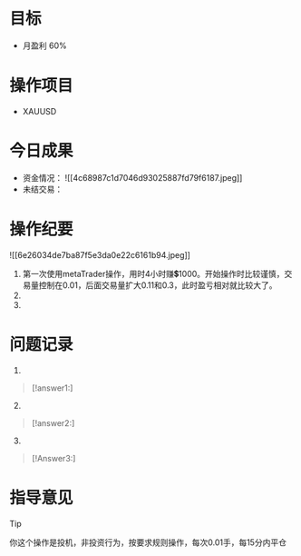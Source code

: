 # 目标
- 月盈利 60%
# 操作项目
- XAUUSD
# 今日成果
- 资金情况：
	![[4c68987c1d7046d93025887fd79f6187.jpeg]]
- 未结交易：
	
# 操作纪要
![[6e26034de7ba87f5e3da0e22c6161b94.jpeg]]
1. 第一次使用metaTrader操作，用时4小时赚💲1000。开始操作时比较谨慎，交易量控制在0.01，后面交易量扩大0.11和0.3，此时盈亏相对就比较大了。
2. 
3. 

# 问题记录
1. 
> [!answer1:] 
>  
2. 
> [!answer2:] 
>  
3. 
> [!Answer3:] 
>  

# 指导意见
 > [!tip] 
 > 你这个操作是投机，非投资行为，按要求规则操作，每次0.01手，每15分内平仓
>  
